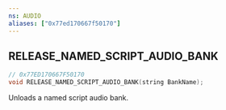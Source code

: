 ```yaml
---
ns: AUDIO
aliases: ["0x77ed170667f50170"]
---
```

## RELEASE_NAMED_SCRIPT_AUDIO_BANK

```c
// 0x77ED170667F50170
void RELEASE_NAMED_SCRIPT_AUDIO_BANK(string BankName);
```

Unloads a named script audio bank.

